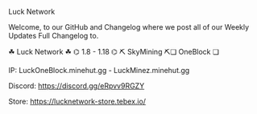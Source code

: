 Luck Network

Welcome, to our GitHub and Changelog where we post all of our Weekly Updates Full Changelog to.

☘ Luck Network ☘ ⌬ 1.8 - 1.18 ⌬
⛏ SkyMining ⛏❏ OneBlock ❏

IP: LuckOneBlock.minehut.gg - LuckMinez.minehut.gg

Discord: https://discord.gg/eRpvv9RGZY

Store: https://lucknetwork-store.tebex.io/
